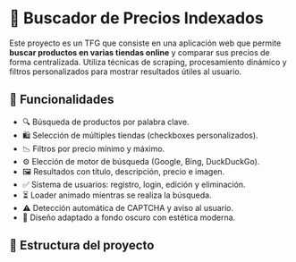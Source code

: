 # 🛒 Buscador de Precios Indexados

Este proyecto es un TFG que consiste en una aplicación web que permite **buscar productos en varias tiendas online** y comparar sus precios de forma centralizada. Utiliza técnicas de scraping, procesamiento dinámico y filtros personalizados para mostrar resultados útiles al usuario.

## 📌 Funcionalidades

- 🔍 Búsqueda de productos por palabra clave.
- 🛍️ Selección de múltiples tiendas (checkboxes personalizados).
- 📉 Filtros por precio mínimo y máximo.
- ⚙️ Elección de motor de búsqueda (Google, Bing, DuckDuckGo).
- 🖼️ Resultados con título, descripción, precio e imagen.
- ✅ Sistema de usuarios: registro, login, edición y eliminación.
- ⏳ Loader animado mientras se realiza la búsqueda.
- ⚠️ Detección automática de CAPTCHA y aviso al usuario.
- 🌙 Diseño adaptado a fondo oscuro con estética moderna.

## 🧱 Estructura del proyecto

